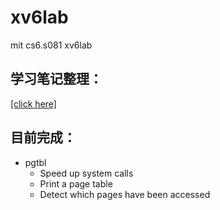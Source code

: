 # xv6lab
mit cs6.s081 xv6lab
## 学习笔记整理：
[[click here]](https://pentagonal-fruit-e3e.notion.site/xv6-lab-c79fc7df97c44f1482bae9e860a3e4ff?pvs=4) 
## 目前完成：
- pgtbl
  - Speed up system calls
  - Print a page table
  - Detect which pages have been accessed
